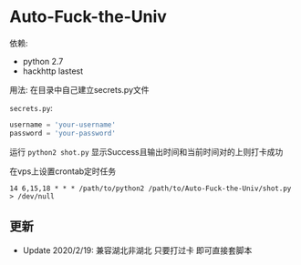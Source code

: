 # Auto-Fuck-the-Univ

依赖:
- python 2.7
- hackhttp lastest

用法:
在目录中自己建立secrets.py文件

`secrets.py`:
``` python
username = 'your-username'
password = 'your-password'
```
运行 `python2 shot.py`
显示Success且输出时间和当前时间对的上则打卡成功

在vps上设置crontab定时任务

```
14 6,15,18 * * * /path/to/python2 /path/to/Auto-Fuck-the-Univ/shot.py > /dev/null
```




## 更新
- Update 2020/2/19: 兼容湖北非湖北 只要打过卡 即可直接套脚本
